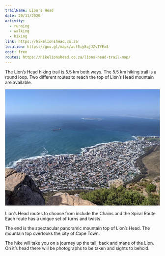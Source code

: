 ```yaml
---
trailName: Lion's Head 
date: 20/11/2020
activity:
  - running
  - walking
  - hiking
link: https://hikelionshead.co.za
location: https://goo.gl/maps/act5iy8qjJZvTYEx8
cost: free
routes: https://hikelionshead.co.za/lions-head-trail-map/
---
```


The Lion’s Head hiking trail is 5.5 km both ways. The 5.5 km hiking trail is a round loop. Two different routes to reach the top of Lion’s Head mountain are available. 

![from the top](lions-head.jpg)

Lion’s Head routes to choose from include the Chains and the Spiral Route. Each route has a unique set of turns and twists. 

The end is the spectacular panoramic mountain top of Lion’s Head. The mountain top overlooks the city of Cape Town. 

The hike will take you on a journey up the tail, back and mane of the Lion. On it’s head there will be photographs to be taken and sights to behold.
